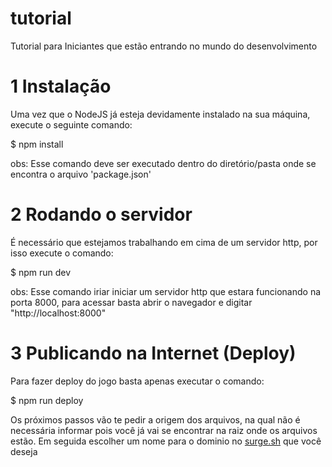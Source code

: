 # tutorial
Tutorial para Iniciantes que estão entrando no mundo do desenvolvimento

# 1 Instalação
Uma vez que o NodeJS já esteja devidamente instalado na sua máquina, execute o seguinte comando:

$ npm install

obs: Esse comando deve ser executado dentro do diretório/pasta onde se encontra o arquivo
'package.json'

# 2 Rodando o servidor
É necessário que estejamos trabalhando em cima de um servidor http, por isso execute o comando:

$ npm run dev

obs: Esse comando iriar iniciar um servidor http que estara funcionando na porta 8000,
para acessar basta abrir o navegador e digitar "http://localhost:8000"

# 3 Publicando na Internet (Deploy)

Para fazer deploy do jogo basta apenas executar o comando:

$ npm run deploy

Os próximos passos vão te pedir a origem dos arquivos, na qual não é necessária informar
pois você já vai se encontrar na raiz onde os arquivos estão.
Em seguida escolher um nome para o dominio no [surge.sh](http://surge.sh) que você deseja
